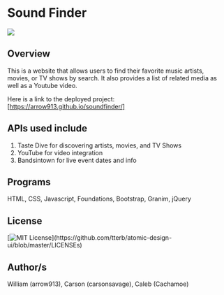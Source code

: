 # Sound Finder

![](https://github.com/arrow913/prodject/blob/master/Screen%20Shot%202020-09-22%20at%208.50.04%20AM.png)

## Overview
This is a website that allows users to find their favorite music artists, movies, or TV shows by search. It also provides a list of related media as well as a Youtube video. 

Here is a link to the deployed project: [https://arrow913.github.io/soundfinder/] 

## APIs used include
1) Taste Dive for discovering artists, movies, and TV Shows
2) YouTube for video integration
3) Bandsintown for live event dates and info

## Programs
HTML, CSS, Javascript, Foundations, Bootstrap, Granim, jQuery 

## License 
[![MIT License](https://img.shields.io/apm/l/atomic-design-ui.svg?)](https://github.com/tterb/atomic-design-ui/blob/master/LICENSEs)

## Author/s
William (arrow913), Carson (carsonsavage), Caleb (Cachamoe)

